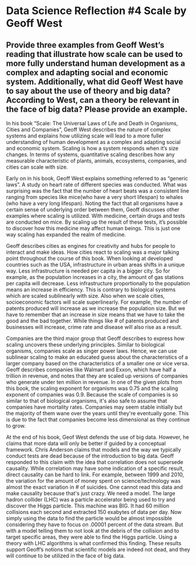 # Data Science Reflection #4 Scale by Geoff West

## Provide three examples from Geoff West’s reading that illustrate how scale can be used to more fully understand human development as a complex and adapting social and economic system.  Additionally, what did Geoff West have to say about the use of theory and big data?  According to West, can a theory be relevant in  the face of big data?  Please provide an example.

   In his book “Scale: The Universal Laws of Life and Death in Organisms, Cities and Companies”, Geoff West describes the nature of complex systems and explains how 
utilizing scale will lead to a more fuller understanding of human development as a complex and adapting social and economic system. Scaling is how a system responds 
when it’s size changes. In terms of systems, quantitative scaling describes how any measurable characteristic of plants, animals, ecosystems, companies, and 
cities can scale with size. 

   Early on in his book, Geoff West explains something referred to as  “generic laws”. A study on heart rate of different species was conducted. What was surprising 
was the fact that the number of heart beats was a consistent line ranging from species like mice(who have a very short lifespan) to whales (who have a very long 
lifespan). Noting the fact that all organisms have a certain sense of underlying order between them, Geoff discusses other examples where scaling is utilized. With 
medicine, certain drugs and tests are conducted on mice. By scaling up the result of these tests, it’s possible to discover how this medicine may affect human 
beings. This is just one way scaling has expanded the realm of medicine.

   Geoff describes cities as engines for creativity and hubs for people to interact and make ideas. How cities react to scaling was a major talking point throughout 
the course of this book. When looking at developed countries such as the USA, infrastructure in urban areas shifts in a unique way. Less infrastructure is needed 
per capita in a bigger city. So for example, as the population increases in a city, the amount of gas stations per capita will decrease. Less infrastructure 
proportionally to the population means an increase in efficiency. This is contrary to biological systems which are scaled sublinearly with size. Also when we scale 
cities, socioeconomic factors will scale superlinearly. For example, the number of patents produced will increase as we increase the population size. But we have to 
remember that an increase in size means that we have to take the good and the bad together. While things like # of patents produced and businesses will 
increase, crime rate and disease will also rise as a result. 

   Companies are the third major group that Geoff describes to express how scaling uncovers these underlying principles. Similar to biological organisms, companies 
scale as singer power laws. Hence, we can use sublinear scaling to make an educated guess about the characteristics of a larger company based on the characteristics 
of a smaller one or vice versa. Geoff describes companies like Walmart and Exxon, which have half a trillion in revenue,  and notes that they are scaled up versions 
of companies who generate under ten million in revenue. In one of the given plots from this book, the scaling exponent for organisms was 0.75 and the scaling 
exponent of companies was 0.9. Because the scale of companies is so similar to that of biological organisms, it's also safe to assume that companies have mortality 
rates. Companies may seem stable initially but the majority of them wane over the years until they're eventually gone. This is due to the fact that companies become 
less dimensional as they continue to grow. 

   At the end of his book, Geof West defends the use of big data. However, he claims that more data will only be better if guided by a conceptual framework. Chris 
Anderson claims that models and the way we typically conduct tests are dead because of the introduction to big data. Geoff responded to this claim with the idea 
that correlation does not supersede causality. While correlation may have some indication of a specific result, direct causality can be hard to link. For example, 
between 1999 and 2010, the variation for the amount of money spent on science/technology was almost the exact variation in # of suicides. One cannot read this data 
and make causality because that's just crazy. We need a model. The large hadron collider (LHC) was a particle accelerator being used to try and discover the Higgs 
particle. This machine was BIG. It had 60 million collisions each second and extracted 150 exabytes of data per day. Now simply using the data to find the particle 
would be almost impossible considering they have to focus on .00001 percent of the data stream. But with a model telling them to not look at the debris of the 
collision and to target specific areas, they were able to find the Higgs  particle. Using a theory with LHC algorithms is what confirmed this finding. These results 
support Geoff’s notions that scientific models are indeed not dead, and they will continue to be utilized in the face of big data.  

